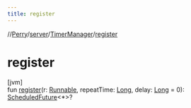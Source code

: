 ```yaml
---
title: register
---
```

//[Perry](../../../index.html)/[server](../index.html)/[TimerManager](index.html)/[register](register.html)



# register



[jvm]\
fun [register](register.html)(r: [Runnable](https://docs.oracle.com/javase/8/docs/api/java/lang/Runnable.html), repeatTime: [Long](https://kotlinlang.org/api/latest/jvm/stdlib/kotlin/-long/index.html), delay: [Long](https://kotlinlang.org/api/latest/jvm/stdlib/kotlin/-long/index.html) = 0): [ScheduledFuture](https://docs.oracle.com/javase/8/docs/api/java/util/concurrent/ScheduledFuture.html)&lt;*&gt;?




